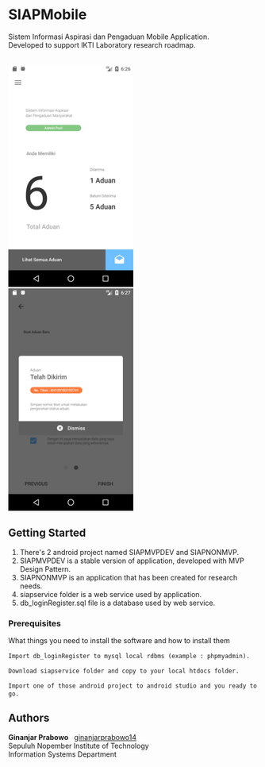 # SIAPMobile
Sistem Informasi Aspirasi dan Pengaduan Mobile Application. <br>Developed to support IKTI Laboratory research roadmap.<br>
<br>

<img src ="https://github.com/ginanjarprabowo14/SIAPMobile/blob/master/SS-Siap1.png" width="252px" height="448px">
<img src ="https://github.com/ginanjarprabowo14/SIAPMobile/blob/master/SS-Siap2.png" width="252px" height="448px">

## Getting Started

1. There's 2 android project named SIAPMVPDEV and SIAPNONMVP.<br>
2. SIAPMVPDEV is a stable version of application, developed with MVP Design Pattern.<br>
3. SIAPNONMVP is an application that has been created for research needs.<br>
4. siapservice folder is a web service used by application.<br>
5. db_loginRegister.sql file is a database used by web service.

### Prerequisites

What things you need to install the software and how to install them

```
Import db_loginRegister to mysql local rdbms (example : phpmyadmin).
```
```
Download siapservice folder and copy to your local htdocs folder.
```
```
Import one of those android project to android studio and you ready to go.
```
## Authors

**Ginanjar Prabowo** &nbsp; [ginanjarprabowo14](https://github.com/ginanjarprabowo14)<br>
Sepuluh Nopember Institute of Technology<br>
Information Systems Department
